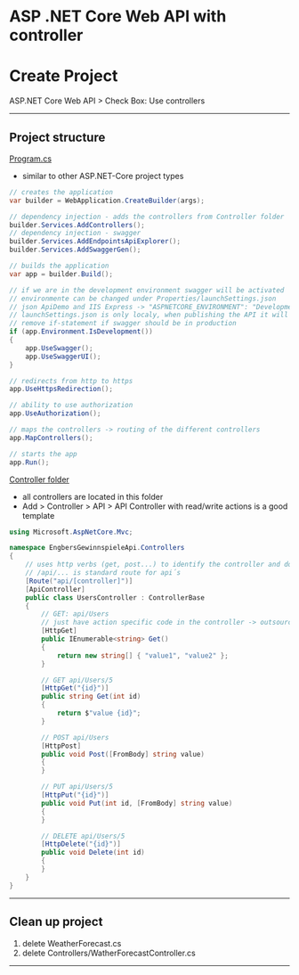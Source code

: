 
# ASP .NET Core Web API with controller

# Create Project

ASP.NET Core Web API > Check Box: Use controllers

***

## Project structure

<ins>Program.cs</ins>
- similar to other ASP.NET-Core project types
``` C#
// creates the application
var builder = WebApplication.CreateBuilder(args);

// dependency injection - adds the controllers from Controller folder
builder.Services.AddControllers();
// dependency injection - swagger
builder.Services.AddEndpointsApiExplorer();
builder.Services.AddSwaggerGen();

// builds the application
var app = builder.Build();

// if we are in the development environment swagger will be activated
// environmente can be changed under Properties/launchSettings.json
// json ApiDemo and IIS Express -> "ASPNETCORE_ENVIRONMENT": "Development"
// launchSettings.json is only localy, when publishing the API it will automatically switch to production environmente
// remove if-statement if swagger should be in production
if (app.Environment.IsDevelopment())
{
    app.UseSwagger();
    app.UseSwaggerUI();
}

// redirects from http to https
app.UseHttpsRedirection();

// ability to use authorization
app.UseAuthorization();

// maps the controllers -> routing of the different controllers
app.MapControllers();

// starts the app
app.Run();
```

<ins>Controller folder</ins>
- all controllers are located in this folder
- Add > Controller > API > API Controller with read/write actions is a good template
``` C#
using Microsoft.AspNetCore.Mvc;

namespace EngbersGewinnspieleApi.Controllers
{
    // uses http verbs (get, post...) to identify the controller and doing the routing
    // /api/... is standard route for api´s
    [Route("api/[controller]")]
    [ApiController]
    public class UsersController : ControllerBase
    {
        // GET: api/Users
        // just have action specific code in the controller -> outsource the logic / data access in f.e. a class library
        [HttpGet]
        public IEnumerable<string> Get()
        {
            return new string[] { "value1", "value2" };
        }

        // GET api/Users/5
        [HttpGet("{id}")]
        public string Get(int id)
        {
            return $"value {id}";
        }

        // POST api/Users
        [HttpPost]
        public void Post([FromBody] string value)
        {
        }

        // PUT api/Users/5
        [HttpPut("{id}")]
        public void Put(int id, [FromBody] string value)
        {
        }

        // DELETE api/Users/5
        [HttpDelete("{id}")]
        public void Delete(int id)
        {
        }
    }
}
```

***

## Clean up project

1. delete WeatherForecast.cs
2. delete Controllers/WatherForecastController.cs

***